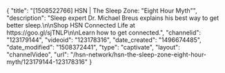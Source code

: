 {
    "title": "[1508522766] HSN | The Sleep Zone: \"Eight Hour Myth\"",
    "description": "Sleep expert Dr. Michael Breus explains his best way to get better sleep.\n\nShop HSN Connected Life at https:\/\/goo.gl\/sjTNLP\n\nLearn how to get connected.",
    "channelid": "123179144",
    "videoid": "123178316",
    "date_created": "1496674485",
    "date_modified": "1508372441",
    "type": "captivate",
    "layout": "channelVideo",
    "url": "\/hsn-network\/hsn-the-sleep-zone-eight-hour-myth\/123179144-123178316"
}